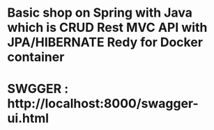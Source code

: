 # Basic shop on Spring with Java which is CRUD Rest MVC API with JPA/HIBERNATE Redy for Docker container
# SWGGER : http://localhost:8000/swagger-ui.html

